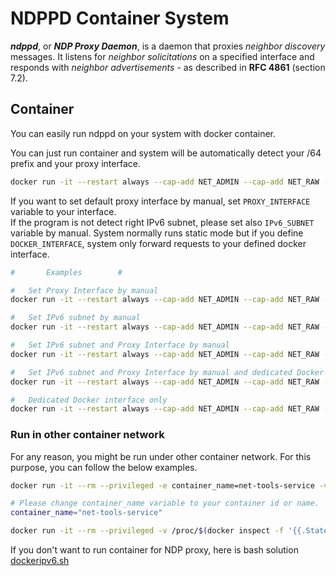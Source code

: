 # NDPPD Container System

***ndppd***, or ***NDP Proxy Daemon***, is a daemon that proxies *neighbor discovery* messages. It listens for *neighbor solicitations* on a
specified interface and responds with *neighbor advertisements* - as described in **RFC 4861** (section 7.2).

## Container

You can easily run ndppd on your system with docker container.

You can just run container and system will be automatically detect your /64 prefix and
your proxy interface.

```bash
docker run -it --restart always --cap-add NET_ADMIN --cap-add NET_RAW --network host ahmetozer/ndppd
```

If you want to set default proxy interface by manual, set `PROXY_INTERFACE` variable to your interface.  
If the program is not detect right IPv6 subnet, please set also `IPv6_SUBNET` variable by manual.
System normally runs static mode but if you define `DOCKER_INTERFACE`, system only forward requests to your defined docker interface.

```bash
#       Examples        #

#   Set Proxy Interface by manual
docker run -it --restart always --cap-add NET_ADMIN --cap-add NET_RAW --network host -e PROXY_INTERFACE="enp0s4" ahmetozer/ndppd

#   Set IPv6 subnet by manual
docker run -it --restart always --cap-add NET_ADMIN --cap-add NET_RAW --network host -e IPv6_SUBNET="2001:db8:900d:c0de::/64" ahmetozer/ndppd

#   Set IPv6 subnet and Proxy Interface by manual
docker run -it --restart always --cap-add NET_ADMIN --cap-add NET_RAW --network host -e PROXY_INTERFACE="enp0s4" -e IPv6_SUBNET="2001:db8:900d:c0de::/64" ahmetozer/ndppd

#   Set IPv6 subnet and Proxy Interface by manual and dedicated Docker interface
docker run -it --restart always --cap-add NET_ADMIN --cap-add NET_RAW --network host -e PROXY_INTERFACE="enp0s4" -e IPv6_SUBNET="2001:db8:900d:c0de::/64" -e DOCKER_INTERFACE="docker0" ahmetozer/ndppd

#   Dedicated Docker interface only
docker run -it --restart always --cap-add NET_ADMIN --cap-add NET_RAW --network host -e DOCKER_INTERFACE="docker0" ahmetozer/ndppd
```

### Run in other container network

For any reason, you might be run under other container network. For this purpose, you can follow the below examples.

```bash
docker run -it --rm --privileged -e container_name=net-tools-service -v /proc/:/proc2/ -v /var/run/docker.sock:/var/run/docker.sock --name teredo ahmetozer/ndppd
```

```bash
# Please change container_name variable to your container id or name.
container_name="net-tools-service"

docker run -it --rm --privileged -v /proc/$(docker inspect -f '{{.State.Pid}}' $container_name)/ns/net:/var/run/netns/container ahmetozer/ndppd
```

If you don't want to run container for NDP proxy, here is bash solution [dockeripv6.sh](https://gist.github.com/ahmetozer/a08345dd9c04e08bf0df342cf079f8fc)
